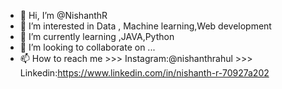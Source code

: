 - 👋 Hi, I’m @NishanthR
- 👀 I’m interested in Data , Machine learning,Web development
- 🌱 I’m currently learning ,JAVA,Python
- 💞️ I’m looking to collaborate on ...
- 📫 How to reach me >>> Instagram:@nishanthrahul
                     >>> Linkedin:https://www.linkedin.com/in/nishanth-r-70927a202

<!---
Nishanthrahul/Nishanthrahul is a ✨ special ✨ repository because its `README.md` (this file) appears on your GitHub profile.
You can click the Preview link to take a look at your changes.
--->
